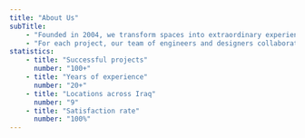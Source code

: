 ```yaml
---
title: "About Us"
subTitle:
    - "Founded in 2004, we transform spaces into extraordinary experiences that elevate the human spirit. Our unique approach seamlessly blends engineering precision with interior design artistry, creating captivating environments that inspire and innovate."
    - "For each project, our team of engineers and designers collaborates closely with clients to translate their aspirations into reality. We craft spaces that harmonize functionality, innovation, and aesthetic beauty, delivering environments that transcend the ordinary and leave a lasting impression."
statistics:
    - title: "Successful projects"
      number: "100+"
    - title: "Years of experience"
      number: "20+"
    - title: "Locations across Iraq"
      number: "9"
    - title: "Satisfaction rate"
      number: "100%"
---
```

